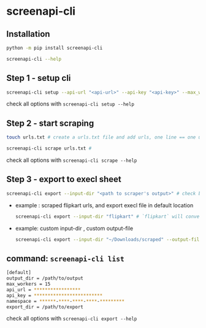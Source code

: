 # screenapi-cli

## Installation

```bash
python -m pip install screenapi-cli

screenapi-cli --help
```

## Step 1 - setup cli
```bash
screenapi-cli setup --api-url "<api-url>" --api-key "<api-key>" --max_workers 15
```

check all options with `screenapi-cli setup --help`

## Step 2 - start scraping

```bash
touch urls.txt # create a urls.txt file and add urls, one line == one url

screenapi-cli scrape urls.txt #
```
check all options with `screenapi-cli scrape --help`

## Step 3 - export to execl sheet
```bash
screenapi-cli export --input-dir "<path to scraper's output>" # check below
```

* example : scraped flipkart urls, and export execl file in default location
    ```bash
    screenapi-cli export --input-dir "flipkart" # `flipkart` will convert into `/path/to/screenapi-cli/config/output/flipkart` and --output-file will be `/path/to/screenapi-cli/config/output/flipkart.xlsx` and --sort-by will be `sl`
    ```

* example: custom input-dir , custom output-file
    ```bash
    screenapi-cli export --input-dir "~/Downloads/scraped" --output-file "./flipkart.xlsx"
    ```

## command: `screenapi-cli list`
```bash
[default]
output_dir = /path/to/output
max_workers = 15
api_url = *****************
api_key = *************************
namespace = ******-****-****-****-*********
export_dir = /path/to/export
```
check all options with `screenapi-cli export --help`